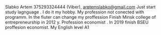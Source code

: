 Slabko Artem
375293324444 (Viber), arвtemslabko@gmail.com
Just start study lagnguage . I do it my hobby. My profession not conected with programm. In the fiuter can change my proffession 
Finish Minsk college of entrepreneurship in 2012 y. Profession  economist . In 2019 finish BSEU proffesion economist.
My English level A1
